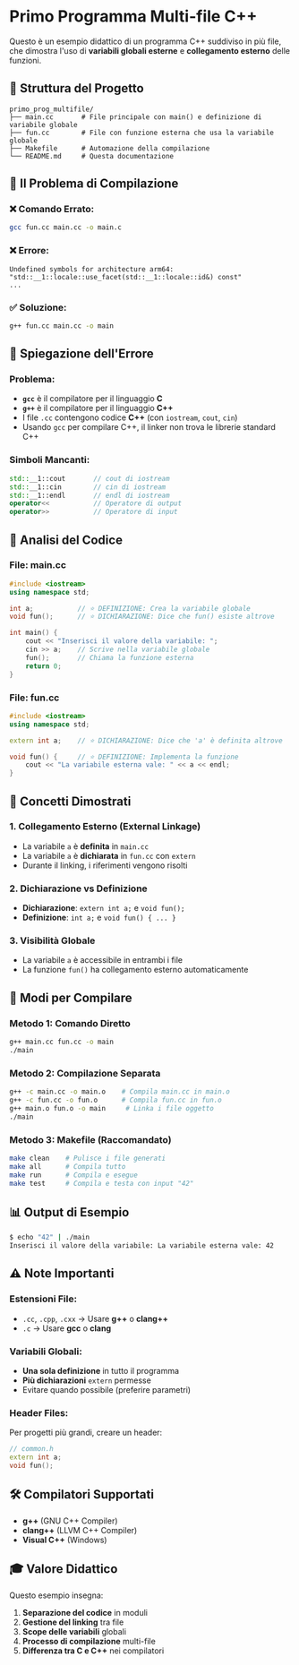 # Primo Programma Multi-file C++

Questo è un esempio didattico di un programma C++ suddiviso in più file, che dimostra l'uso di **variabili globali esterne** e **collegamento esterno** delle funzioni.

## 📁 Struttura del Progetto

```
primo_prog_multifile/
├── main.cc       # File principale con main() e definizione di variabile globale
├── fun.cc        # File con funzione esterna che usa la variabile globale
├── Makefile      # Automazione della compilazione
└── README.md     # Questa documentazione
```

## 🔧 Il Problema di Compilazione

### ❌ **Comando Errato:**
```bash
gcc fun.cc main.cc -o main.c
```

### ❌ **Errore:**
```
Undefined symbols for architecture arm64:
"std::__1::locale::use_facet(std::__1::locale::id&) const"
...
```

### ✅ **Soluzione:**
```bash
g++ fun.cc main.cc -o main
```

## 🎯 **Spiegazione dell'Errore**

### **Problema:**
- **`gcc`** è il compilatore per il linguaggio **C**
- **`g++`** è il compilatore per il linguaggio **C++**
- I file `.cc` contengono codice **C++** (con `iostream`, `cout`, `cin`)
- Usando `gcc` per compilare C++, il linker non trova le librerie standard C++

### **Simboli Mancanti:**
```cpp
std::__1::cout       // cout di iostream
std::__1::cin        // cin di iostream  
std::__1::endl       // endl di iostream
operator<<           // Operatore di output
operator>>           // Operatore di input
```

## 📝 **Analisi del Codice**

### **File: main.cc**
```cpp
#include <iostream>
using namespace std;

int a;           // ⭐ DEFINIZIONE: Crea la variabile globale
void fun();      // ⭐ DICHIARAZIONE: Dice che fun() esiste altrove

int main() {
    cout << "Inserisci il valore della variabile: ";
    cin >> a;    // Scrive nella variabile globale
    fun();       // Chiama la funzione esterna
    return 0;
}
```

### **File: fun.cc**  
```cpp
#include <iostream>
using namespace std;

extern int a;    // ⭐ DICHIARAZIONE: Dice che 'a' è definita altrove

void fun() {     // ⭐ DEFINIZIONE: Implementa la funzione
    cout << "La variabile esterna vale: " << a << endl;
}
```

## 🔗 **Concetti Dimostrati**

### **1. Collegamento Esterno (External Linkage)**
- La variabile `a` è **definita** in `main.cc`
- La variabile `a` è **dichiarata** in `fun.cc` con `extern`
- Durante il linking, i riferimenti vengono risolti

### **2. Dichiarazione vs Definizione**
- **Dichiarazione**: `extern int a;` e `void fun();` 
- **Definizione**: `int a;` e `void fun() { ... }`

### **3. Visibilità Globale**
- La variabile `a` è accessibile in entrambi i file
- La funzione `fun()` ha collegamento esterno automaticamente

## 🚀 **Modi per Compilare**

### **Metodo 1: Comando Diretto**
```bash
g++ main.cc fun.cc -o main
./main
```

### **Metodo 2: Compilazione Separata**
```bash
g++ -c main.cc -o main.o    # Compila main.cc in main.o
g++ -c fun.cc -o fun.o      # Compila fun.cc in fun.o  
g++ main.o fun.o -o main     # Linka i file oggetto
./main
```

### **Metodo 3: Makefile (Raccomandato)**
```bash
make clean    # Pulisce i file generati
make all      # Compila tutto
make run      # Compila e esegue
make test     # Compila e testa con input "42"
```

## 📊 **Output di Esempio**

```bash
$ echo "42" | ./main
Inserisci il valore della variabile: La variabile esterna vale: 42
```

## ⚠️ **Note Importanti**

### **Estensioni File:**
- `.cc`, `.cpp`, `.cxx` → Usare **g++** o **clang++**
- `.c` → Usare **gcc** o **clang**

### **Variabili Globali:**
- **Una sola definizione** in tutto il programma
- **Più dichiarazioni** `extern` permesse
- Evitare quando possibile (preferire parametri)

### **Header Files:**
Per progetti più grandi, creare un header:
```cpp
// common.h
extern int a;
void fun();
```

## 🛠️ **Compilatori Supportati**

- **g++** (GNU C++ Compiler)
- **clang++** (LLVM C++ Compiler) 
- **Visual C++** (Windows)

## 🎓 **Valore Didattico**

Questo esempio insegna:
1. **Separazione del codice** in moduli
2. **Gestione del linking** tra file
3. **Scope delle variabili** globali
4. **Processo di compilazione** multi-file
5. **Differenza tra C e C++** nei compilatori
